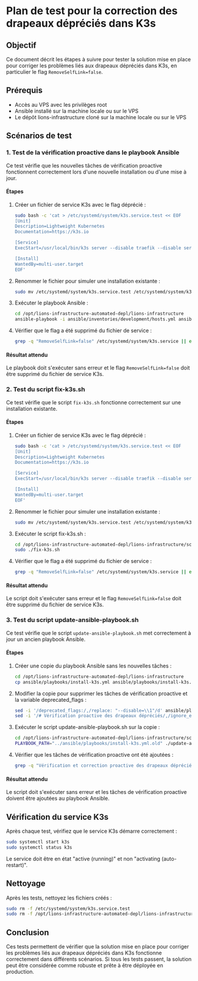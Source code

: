 # Plan de test pour la correction des drapeaux dépréciés dans K3s

## Objectif

Ce document décrit les étapes à suivre pour tester la solution mise en place pour corriger les problèmes liés aux drapeaux dépréciés dans K3s, en particulier le flag `RemoveSelfLink=false`.

## Prérequis

- Accès au VPS avec les privilèges root
- Ansible installé sur la machine locale ou sur le VPS
- Le dépôt lions-infrastructure cloné sur la machine locale ou sur le VPS

## Scénarios de test

### 1. Test de la vérification proactive dans le playbook Ansible

Ce test vérifie que les nouvelles tâches de vérification proactive fonctionnent correctement lors d'une nouvelle installation ou d'une mise à jour.

#### Étapes

1. Créer un fichier de service K3s avec le flag déprécié :
   ```bash
   sudo bash -c 'cat > /etc/systemd/system/k3s.service.test << EOF
   [Unit]
   Description=Lightweight Kubernetes
   Documentation=https://k3s.io
   
   [Service]
   ExecStart=/usr/local/bin/k3s server --disable traefik --disable servicelb --disable local-storage --write-kubeconfig-mode 644 --kubelet-arg cgroup-driver=systemd --kubelet-arg feature-gates=GracefulNodeShutdown=false --kube-controller-manager-arg feature-gates=RemoveSelfLink=false
   
   [Install]
   WantedBy=multi-user.target
   EOF'
   ```

2. Renommer le fichier pour simuler une installation existante :
   ```bash
   sudo mv /etc/systemd/system/k3s.service.test /etc/systemd/system/k3s.service
   ```

3. Exécuter le playbook Ansible :
   ```bash
   cd /opt/lions-infrastructure-automated-depl/lions-infrastructure
   ansible-playbook -i ansible/inventories/development/hosts.yml ansible/playbooks/install-k3s.yml
   ```

4. Vérifier que le flag a été supprimé du fichier de service :
   ```bash
   grep -q "RemoveSelfLink=false" /etc/systemd/system/k3s.service || echo "Flag supprimé avec succès"
   ```

#### Résultat attendu

Le playbook doit s'exécuter sans erreur et le flag `RemoveSelfLink=false` doit être supprimé du fichier de service K3s.

### 2. Test du script fix-k3s.sh

Ce test vérifie que le script `fix-k3s.sh` fonctionne correctement sur une installation existante.

#### Étapes

1. Créer un fichier de service K3s avec le flag déprécié :
   ```bash
   sudo bash -c 'cat > /etc/systemd/system/k3s.service.test << EOF
   [Unit]
   Description=Lightweight Kubernetes
   Documentation=https://k3s.io
   
   [Service]
   ExecStart=/usr/local/bin/k3s server --disable traefik --disable servicelb --disable local-storage --write-kubeconfig-mode 644 --kubelet-arg cgroup-driver=systemd --kubelet-arg feature-gates=GracefulNodeShutdown=false --kube-controller-manager-arg feature-gates=RemoveSelfLink=false
   
   [Install]
   WantedBy=multi-user.target
   EOF'
   ```

2. Renommer le fichier pour simuler une installation existante :
   ```bash
   sudo mv /etc/systemd/system/k3s.service.test /etc/systemd/system/k3s.service
   ```

3. Exécuter le script fix-k3s.sh :
   ```bash
   cd /opt/lions-infrastructure-automated-depl/lions-infrastructure/scripts
   sudo ./fix-k3s.sh
   ```

4. Vérifier que le flag a été supprimé du fichier de service :
   ```bash
   grep -q "RemoveSelfLink=false" /etc/systemd/system/k3s.service || echo "Flag supprimé avec succès"
   ```

#### Résultat attendu

Le script doit s'exécuter sans erreur et le flag `RemoveSelfLink=false` doit être supprimé du fichier de service K3s.

### 3. Test du script update-ansible-playbook.sh

Ce test vérifie que le script `update-ansible-playbook.sh` met correctement à jour un ancien playbook Ansible.

#### Étapes

1. Créer une copie du playbook Ansible sans les nouvelles tâches :
   ```bash
   cd /opt/lions-infrastructure-automated-depl/lions-infrastructure
   cp ansible/playbooks/install-k3s.yml ansible/playbooks/install-k3s.yml.old
   ```

2. Modifier la copie pour supprimer les tâches de vérification proactive et la variable deprecated_flags :
   ```bash
   sed -i '/deprecated_flags:/,/replace: "--disable=\\1"/d' ansible/playbooks/install-k3s.yml.old
   sed -i '/# Vérification proactive des drapeaux dépréciés/,/ignore_errors: true/d' ansible/playbooks/install-k3s.yml.old
   ```

3. Exécuter le script update-ansible-playbook.sh sur la copie :
   ```bash
   cd /opt/lions-infrastructure-automated-depl/lions-infrastructure/scripts
   PLAYBOOK_PATH="../ansible/playbooks/install-k3s.yml.old" ./update-ansible-playbook.sh
   ```

4. Vérifier que les tâches de vérification proactive ont été ajoutées :
   ```bash
   grep -q "Vérification et correction proactive des drapeaux dépréciés" ../ansible/playbooks/install-k3s.yml.old && echo "Tâches ajoutées avec succès"
   ```

#### Résultat attendu

Le script doit s'exécuter sans erreur et les tâches de vérification proactive doivent être ajoutées au playbook Ansible.

## Vérification du service K3s

Après chaque test, vérifiez que le service K3s démarre correctement :

```bash
sudo systemctl start k3s
sudo systemctl status k3s
```

Le service doit être en état "active (running)" et non "activating (auto-restart)".

## Nettoyage

Après les tests, nettoyez les fichiers créés :

```bash
sudo rm -f /etc/systemd/system/k3s.service.test
sudo rm -f /opt/lions-infrastructure-automated-depl/lions-infrastructure/ansible/playbooks/install-k3s.yml.old
```

## Conclusion

Ces tests permettent de vérifier que la solution mise en place pour corriger les problèmes liés aux drapeaux dépréciés dans K3s fonctionne correctement dans différents scénarios. Si tous les tests passent, la solution peut être considérée comme robuste et prête à être déployée en production.